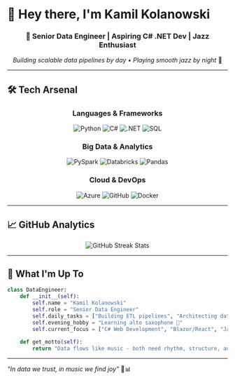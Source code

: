 # 👋 Hey there, I'm **Kamil Kolanowski**

<div align="center">
  
  ### 🚀 Senior Data Engineer | Aspiring C# .NET Dev | Jazz Enthusiast
  
  *Building scalable data pipelines by day • Playing smooth jazz by night* 🎷
  
</div>

---

## 🛠️ **Tech Arsenal**

<div align="center">

### **Languages & Frameworks**
![Python](https://img.shields.io/badge/Python-FFD43B?style=for-the-badge&logo=python&logoColor=blue)
![C#](https://img.shields.io/badge/C%23-239120?style=for-the-badge&logo=csharp&logoColor=white)
![.NET](https://img.shields.io/badge/.NET-512BD4?style=for-the-badge&logo=dotnet&logoColor=white)
![SQL](https://img.shields.io/badge/SQL-336791?style=for-the-badge&logo=postgresql&logoColor=white)

### **Big Data & Analytics**
![PySpark](https://img.shields.io/badge/Apache%20Spark-E25A1C?style=for-the-badge&logo=apachespark&logoColor=white)
![Databricks](https://img.shields.io/badge/Databricks-FF3621?style=for-the-badge&logo=databricks&logoColor=white)
![Pandas](https://img.shields.io/badge/Pandas-150458?style=for-the-badge&logo=pandas&logoColor=white)

### **Cloud & DevOps**
![Azure](https://img.shields.io/badge/Microsoft%20Azure-0078D4?style=for-the-badge&logo=microsoftazure&logoColor=white)
![GitHub](https://img.shields.io/badge/GitHub-181717?style=for-the-badge&logo=github&logoColor=white)
![Docker](https://img.shields.io/badge/Docker-2496ED?style=for-the-badge&logo=docker&logoColor=white)

</div>

---

## 📈 **GitHub Analytics**

<div align="center">
  <img src="https://github-readme-streak-stats.herokuapp.com/?user=KamilKolanowski&theme=radical&hide_border=true&background=0D1117&stroke=F85D7F&ring=F85D7F&fire=F85D7F&currStreakLabel=FFFFFF" alt="GitHub Streak Stats" />
</div>

---

## 🎯 **What I'm Up To**

```python
class DataEngineer:
    def __init__(self):
        self.name = "Kamil Kolanowski"
        self.role = "Senior Data Engineer"
        self.daily_tasks = ["Building ETL pipelines", "Architecting data solutions", "Optimizing Spark jobs"]
        self.evening_hobby = "Learning alto saxophone 🎷"
        self.current_focus = ["C# Web Development", "Blazor/React", "Jazz improvisation"]
    
    def get_motto(self):
        return "Data flows like music - both need rhythm, structure, and a touch of creativity"
```

---

  
  *"In data we trust, in music we find joy"* 🎵📊
  
</div>
